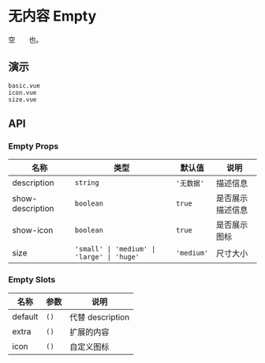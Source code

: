 # 无内容 Empty

空<span style="opacity: 0;">空如</span>也。

## 演示

```demo
basic.vue
icon.vue
size.vue
```

## API

### Empty Props

| 名称 | 类型 | 默认值 | 说明 |
| --- | --- | --- | --- |
| description | `string` | `'无数据'` | 描述信息 |
| show-description | `boolean` | `true` | 是否展示描述信息 |
| show-icon | `boolean` | `true` | 是否展示图标 |
| size | `'small' \| 'medium' \| 'large' \| 'huge'` | `'medium'` | 尺寸大小 |

### Empty Slots

| 名称    | 参数 | 说明             |
| ------- | ---- | ---------------- |
| default | `()` | 代替 description |
| extra   | `()` | 扩展的内容       |
| icon    | `()` | 自定义图标       |
